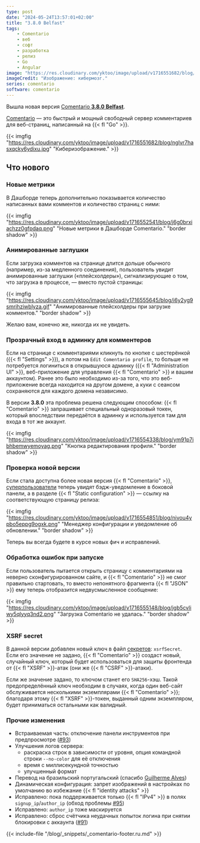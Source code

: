 ```yaml
---
type: post
date: "2024-05-24T13:57:01+02:00"
title: "3.8.0 Belfast"
tags:
    - Comentario
    - веб
    - софт
    - разработка
    - релиз
    - Go
    - Angular
image: "https://res.cloudinary.com/yktoo/image/upload/v1716551682/blog/nglvr7hasxqcky6ydixu.jpg"
imageCredit: "Изображение: кибермозг."
series: comentario
software: comentario
---
```


Вышла новая версия [Comentario **3.8.0 Belfast**](https://gitlab.com/comentario/comentario/-/releases/v3.8.0).

[Comentario](/software/comentario) — это быстрый и мощный свободный сервер комментариев для веб-страниц, написанный на {{< fl "Go" >}}.

{{< imgfig "https://res.cloudinary.com/yktoo/image/upload/v1716551682/blog/nglvr7hasxqcky6ydixu.jpg" "Киберизображение." >}}

## Что нового

<!--more-->

### Новые метрики

В Дашборде теперь дополнительно показывается количество написанных вами комментов и количество страниц с ними:

{{< imgfig "https://res.cloudinary.com/yktoo/image/upload/v1716552541/blog/j6g0brxiachzz0gfpdaq.png" "Новые метрики в Дашборде Comentario." "border shadow" >}}

### Анимированные заглушки

Если загрузка комментов на странице длится дольше обычного (например, из-за медленного соединения), пользователь увидит анимированные заглушки («плейсхолдеры»), сигнализирующие о том, что загрузка в процессе, — вместо пустой страницы:

{{< imgfig "https://res.cloudinary.com/yktoo/image/upload/v1716555645/blog/i6y2yg9smrihziwblyza.gif" "Анимированные плейсхолдеры при загрузке комментов." "border shadow" >}}

Желаю вам, конечно же, никогда их не увидеть.

### Прозрачный вход в админку для комментеров

Если на странице с комментариями кликнуть по кнопке с шестерёнкой ({{< fl "Settings" >}}), а потом на `Edit Comentario profile`, то больше не потребуется логиниться в открывшуюся админку ({{< fl "Administration UI" >}}, веб-приложение для управления {{< fl "Comentario" >}} и вашим аккаунтом). Ранее это было необходимо из-за того, что это веб-приложение всегда находится на другом домене, а куки с сеансом сохраняются для каждого домена независимо.

В версии **3.8.0** эта проблема решена следующим способом: {{< fl "Comentario" >}} запрашивает специальный одноразовый токен, который впоследствии передаётся в админку и используется там для входа в тот же аккаунт.

{{< imgfig "https://res.cloudinary.com/yktoo/image/upload/v1716554338/blog/ym91p7ibhbemwyemoyag.png" "Кнопка редактирования профиля." "border shadow" >}}

### Проверка новой версии

Если стала доступна более новая версия {{< fl "Comentario" >}}, [суперпользователи](https://docs.comentario.app/en/kb/permissions/superuser/) теперь увидят бэдж-уведомление в боковой панели, а в разделе {{< fl "Static configuration" >}} — ссылку на соответствующую страницу релиза:

{{< imgfig "https://res.cloudinary.com/yktoo/image/upload/v1716554851/blog/nivou4ypbo5eppg9ogxk.png" "Менеджер конфигурации и уведомление об обновлении." "border shadow" >}}

Теперь вы всегда будете в курсе новых фич и исправлений.

### Обработка ошибок при запуске

Если пользователь пытается открыть страницу с комментариями на неверно сконфигурированном сайте, и {{< fl "Comentario" >}} не смог правильно стартовать, то вместо непонятного фрагмента {{< fl "JSON" >}} ему теперь отобразится недвусмысленное сообщение:

{{< imgfig "https://res.cloudinary.com/yktoo/image/upload/v1716555148/blog/jgb5cvliwy5qlyyq3nd2.png" "Загрузка Comentario не удалась." "border shadow" >}}

### XSRF secret

В данной версии добавлен новый ключ в файл [секретов](https://docs.comentario.app/en/configuration/backend/secrets/): `xsrfSecret`. Если его значение не задано, {{< fl "Comentario" >}} создаст новый, случайный ключ, который будет использоваться для защиты фронтенда от {{< fl "XSRF" >}}-атак (они же {{< fl "CSRF" >}}-атаки).

Если же значение задано, то ключом станет его `SHA256`-хэш. Такой предопределённый ключ необходим в случаях, когда один веб-сайт обслуживается несколькими экземплярами {{< fl "Comentario" >}}; благодаря этому {{< fl "XSRF" >}}-токен, выданный одним экземпляром, будет приниматься остальными как валидный.

### Прочие изменения

* Встраиваемая часть: отключение панели инструментов при предпросмотре ([#93](https://gitlab.com/comentario/comentario/-/issues/93))
* Улучшения логов сервера:
    * раскраска строк в зависимости от уровня, опция командной строки `--no-color` для её отключения
    * время с миллисекундной точностью
    * улучшенный формат
* Перевод на бразильский португальский (спасибо [Guilherme Alves](https://gitlab.com/behindsecurity))
* Динамическая конфигурация: запрет изображений в настройках по умолчанию во избежание {{< fl "identity attacks" >}}
* Исправлено: пока поддерживается только {{< fl "IPv4" >}} в полях `signup_ip`/`author_ip` (обход проблемы [#95](https://gitlab.com/comentario/comentario/-/issues/95))
* Исправлено: `author_ip` тоже маскируется
* Исправлено: сброс счётчика неудачных попыток логина при снятии блокировки с аккаунта ([#91](https://gitlab.com/comentario/comentario/-/issues/91))

{{< include-file "/blog/_snippets/_comentario-footer.ru.md" >}}
